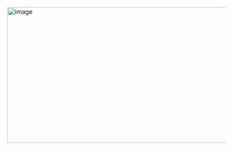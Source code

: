 
<img width="1099" height="314" alt="image" src="https://github.com/user-attachments/assets/15ab0996-d049-4504-8225-8518f2b27659" />
